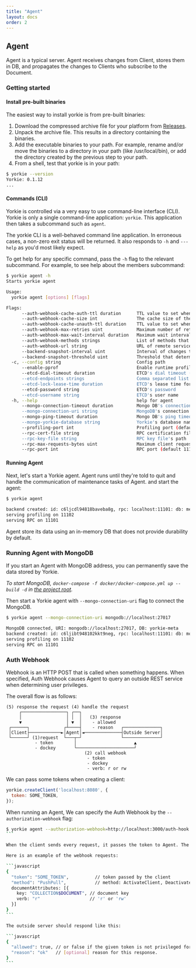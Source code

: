 ```yaml
---
title: "Agent"
layout: docs
order: 2
---
```


## Agent

Agent is a typical server. Agent receives changes from Client, stores them in DB, and propagates the changes to Clients who subscribe to the Document.

### Getting started

#### Install pre-built binaries

The easiest way to install yorkie is from pre-built binaries:

1. Download the compressed archive file for your platform from [Releases](https://github.com/yorkie-team/yorkie/releases).
2. Unpack the archive file. This results in a directory containing the binaries.
3. Add the executable binaries to your path. For example, rename and/or move the binaries to a directory in your path (like /usr/local/bin), or add the directory created by the previous step to your path.
4. From a shell, test that yorkie is in your path:
```bash
$ yorkie --version
Yorkie: 0.1.12
...
```

#### Commands (CLI)

Yorkie is controlled via a very easy to use command-line interface (CLI). Yorkie is only a single command-line application: `yorkie`. This application then takes a subcommand such as `agent`.

The yorkie CLI is a well-behaved command line application. In erroneous cases, a non-zero exit status will be returned. It also responds to `-h` and `---help` as you'd most likely expect.

To get help for any specific command, pass the `-h` flag to the relevant subcommand. For example, to see help about the members subcommand:

```bash
$ yorkie agent -h
Starts yorkie agent

Usage:
  yorkie agent [options] [flags]

Flags:
      --auth-webhook-cache-auth-ttl duration      TTL value to set when caching authorized webhook response. (default 10s)
      --auth-webhook-cache-size int               The cache size of the authorization webhook. (default 5000)
      --auth-webhook-cache-unauth-ttl duration    TTL value to set when caching unauthorized webhook response. (default 10s)
      --auth-webhook-max-retries uint             Maximum number of retries for an authorization webhook. (default 10)
      --auth-webhook-max-wait-interval duration   Maximum wait interval for authorization webhook. (default 3s)
      --auth-webhook-methods strings              List of methods that require authorization checks. If no value is specified, all methods will be checked.
      --auth-webhook-url string                   URL of remote service to query authorization
      --backend-snapshot-interval uint            Interval of changes to create a snapshot (default 100)
      --backend-snapshot-threshold uint           Threshold that determines if changes should be sent with snapshot when the number of changes is greater than this value. (default 500)
  -c, --config string                             Config path
      --enable-pprof                              Enable runtime profiling data via HTTP server.
      --etcd-dial-timeout duration                ETCD's dial timeout (default 5s)
      --etcd-endpoints strings                    Comma separated list of etcd endpoints
      --etcd-lock-lease-time duration             ETCD's lease time for lock (default 30s)
      --etcd-password string                      ETCD's password
      --etcd-username string                      ETCD's user name
  -h, --help                                      help for agent
      --mongo-connection-timeout duration         Mongo DB's connection timeout (default 5s)
      --mongo-connection-uri string               MongoDB's connection URI
      --mongo-ping-timeout duration               Mongo DB's ping timeout (default 5s)
      --mongo-yorkie-database string              Yorkie's database name in MongoDB (default "yorkie-meta")
      --profiling-port int                        Profiling port (default 11102)
      --rpc-cert-file string                      RPC certification file's path
      --rpc-key-file string                       RPC key file's path
      --rpc-max-requests-bytes uint               Maximum client request size in bytes the server will accept. (default 4194304)
      --rpc-port int                              RPC port (default 11101)
```

#### Running Agent

Next, let's start a Yorkie agent. Agent runs until they're told to quit and handle the communication of maintenance tasks of Agent. and start the agent:

```bash
$ yorkie agent

backend created: id: c6ljcdl94818baveba8g, rpc: localhost:11101: db: memory
serving profiling on 11102
serving RPC on 11101
```

Agent store its data using an in-memory DB that does not provide durability by default.

### Running Agent with MongoDB

If you start an Agent with MongoDB address, you can permanently save the data stored by Yorkie.

*To start MongoDB, `docker-compose -f docker/docker-compose.yml up --build -d` in [the project root](https://github.com/yorkie-team/yorkie).*

Then start a Yorkie agent with `--mongo-connection-uri` flag to connect the MongoDB.

```bash
$ yorkie agent --mongo-connection-uri mongodb://localhost:27017

MongoDB connected, URI: mongodb://localhost:27017, DB: yorkie-meta
backend created: id: c6ljibt948102kkt9neg, rpc: localhost:11101: db: mongodb://localhost:27017
serving profiling on 11102
serving RPC on 11101
```

### Auth Webhook

Webhook is an HTTP POST that is called when something happens. When specified, Auth Webhook causes Agent to query an outside REST service when determining user privileges.

The overall flow is as follows:

```
(5) response the request (4) handle the request
     ┌─────────────────┐ ┌──┐
     │                 │ │  │   (3) response
     ▼                 │ ▼  │    - allowed
 ┌──────┐             ┌┴────┤    - reason   ┌──────────────┐
 │Client├────────────►│Agent│◄──────────────┤Outside Server│
 └──────┘ (1)request  └───┬─┘               └──────────────┘
           - token        │                      ▲
           - dockey       └──────────────────────┘
                              (2) call webhook
                               - token
                               - dockey
                               - verb: r or rw
```

We can pass some tokens when creating a client:

```javascript
yorkie.createClient('localhost:8080', {
  token: SOME_TOKEN,
});
```

When running an Agent, We can specify the Auth Webhook by the `--authorization-webhook` flag:

````bash
$ yorkie agent --authorization-webhook=http://localhost:3000/auth-hook
```

When the client sends every request, it passes the token to Agent. The Agent who receives the token calls Webhook before processing the requests.

Here is an example of the webhook requests:

```javascript
{
  "token": "SOME_TOKEN",          // token passed by the client
  "method": "PushPull",           // method: ActivateClient, DeactivateClient, AttachDocument, DetachDocument, WatchDocuments
  documentAttributes: [{
    key: "COLLECTION$DOCUMENT", // document key
    verb: "r"                   // 'r' or 'rw'
  }]
}
```

The outside server should respond like this:

```javascript
{
  "allowed": true, // or false if the given token is not privileged for this document.
  "reason": "ok"   // [optional] reason for this response.
}
```
